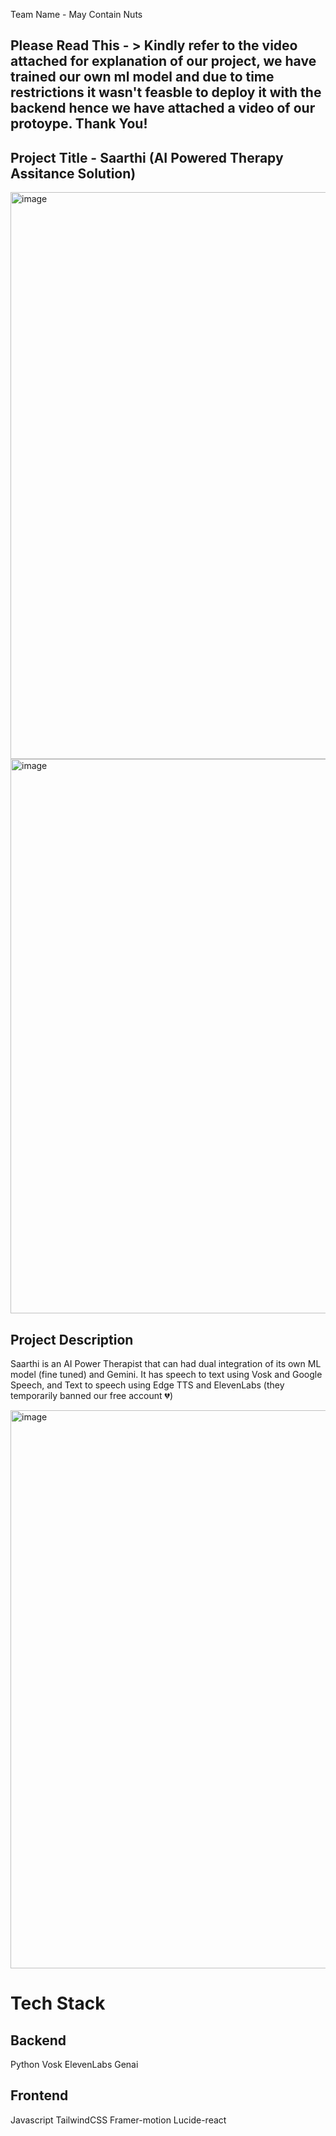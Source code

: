 Team Name - May Contain Nuts 

## **Please Read This** - > Kindly refer to the video attached for explanation of our project, we have trained our own ml model and due to time restrictions it wasn't feasble to deploy it with the backend hence we have attached a video of our protoype. Thank You!

## Project Title - Saarthi (AI Powered Therapy Assitance Solution) 

<img width="1914" height="907" alt="image" src="https://github.com/user-attachments/assets/39c9da08-4396-4e7b-90a9-2df04ad4d2fe" />
<img width="1896" height="887" alt="image" src="https://github.com/user-attachments/assets/41fc6e7c-9288-4cfb-abf3-c9163884875c" />

## Project Description 

Saarthi is an AI Power Therapist that can had dual integration of its own ML model (fine tuned) and Gemini. It has speech to text using Vosk and Google Speech, and Text to speech using Edge TTS and ElevenLabs (they temporarily banned our free account 💔) 

<img width="1911" height="893" alt="image" src="https://github.com/user-attachments/assets/58914e0c-5ab9-44f2-ad24-95ac120bf10f" />

# Tech Stack 

## Backend 

Python 
Vosk 
ElevenLabs 
Genai 

## Frontend 

Javascript 
TailwindCSS 
Framer-motion 
Lucide-react







